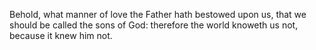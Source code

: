 Behold, what manner of love the Father hath bestowed upon us, that we should be called the sons of God: therefore the world knoweth us not, because it knew him not.
